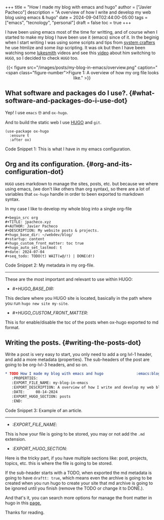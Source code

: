 +++
title = "How I made my blog with emacs and hugo"
author = ["Javier Pacheco"]
description = "A overview of how I write and develop my web blog using emacs & hugo"
date = 2024-09-04T02:44:00-05:00
tags = ["emacs", "tecnology", "personal"]
draft = false
toc = true
+++

<div class="PREVIEW">

I have been using emacs most of the time for writting, and of course when I started to make my blog I have been use it (emacs) since of it. In the beginig when I start writing I was using some scripts and tips from [system crafters](https://systemcrafters.net/) he use htmlize and some _lisp_ scripting. It was ok but then I have been watching some [lukesmith](https://www.youtube.com/@LukeSmithxyz) videos and see this [video](https://www.youtube.com/watch?v=jAXKSKb3etk&pp=ygUOaHVnbyBsdWtlc21pdGg%3D) about him switching to `HUGO`, so I decided to check `HUGO` too.

</div>

<style>.org-center { margin-left: auto; margin-right: auto; text-align: center; }</style>

<div class="org-center">

{{< figure src="/images/posts/my-blog-in-emacs/overview.png" caption="<span class=\"figure-number\">Figure 1: </span>A overview of how my org file looks like." >}}

</div>


## What software and packages do I use?. {#what-software-and-packages-do-i-use-dot}

Yep! I use `emacs` 🤓 and `ox-hugo`.

And to build the static web I use [HUGO](https://gohugo.io/getting-started/quick-start/) and `git`.

```elisp
(use-package ox-hugo
  :ensure t
  :after ox)
```
<div class="src-block-caption">
  <span class="src-block-number">Code Snippet 1:</span>
  This is what I have in my emacs configuration.
</div>


## Org and its configuration. {#org-and-its-configuration-dot}

`HUGO` uses markdown to manage the sites, posts, etc. but because we where using emacs, (we don't like others than org syntax), so there are a lot of variables that `ox-hugo` handle in order to been exported to markdown syntax.

In my case I like to develop my whole blog into a single org-file

```elisp
#+begin_src org
#+TITLE: jpacheco.xyz
#+AUTHOR: Javier Pacheco
#+DESCRIPTION: My website posts & projects.
#+hugo_base_dir: ~/webdev/blog/
#+startup: content
#+hugo_custom_front_matter: toc true
#+hugo_auto_set_lastmod: t
#+date: 2024-07-04
#+seq_todo: TODO(t) WAIT(w@/!) | DONE(d!)
```
<div class="src-block-caption">
  <span class="src-block-number">Code Snippet 2:</span>
  My metadata in my org-file.
</div>

---

These are the most important and relevant to use within HUGO:

-   _#+HUGO_BASE_DIR:_

This declare where you HUGO site is located, basically in the path where you run `hugo new site my-site`.

-   _#+HUGO_CUSTOM_FRONT_MATTER_:

This is for enable/disable the toc of the posts when ox-hugo exported to md format.


## Writing the posts. {#writing-the-posts-dot}

Write a post is very easy to start, you only need to add a org lvl-1 header, and add a more metadata (properties). The sub-headers of the post are going to be org-lvl-3 headers, and so on.

```org
* TODO How I made my blog with emacs and hugo               :emacs:blog:hugo:
   :PROPERTIES:
   :EXPORT_FILE_NAME: my-blog-in-emacs
   :EXPORT_DESCRIPTION: A overview of how I write and develop my web blog using emacs & hugo
   :DATE:     08-14-2024
   :EXPORT_HUGO_SECTION: posts
   :END:
```
<div class="src-block-caption">
  <span class="src-block-number">Code Snippet 3:</span>
  Example of an article.
</div>

---

-   _:EXPORT_FILE_NAME_:

This is how your file is going to be stored, you may or not add the `.md` extension.

-   _:EXPORT_HUGO_SECTION_:

Here is the tricky part, if you have multiple sections like: post, projects, topics, etc. this is where the file is going to be stored.

If the sub-header starts with a TODO, when exported the md metadata is going to have `draftt: true`, which means even the archive is going to be created when you run hugo to create your site that md archive is going to be ignored until you finish (remove the TODO or change it to DONE.).

And that's it, you can search more options for manage the front matter in hugo in this [page.](https://ox-hugo.scripter.co/)

Thanks for reading.
